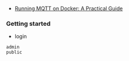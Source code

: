 - [Running MQTT on Docker: A Practical Guide](https://www.emqx.com/en/blog/running-mqtt-broker-on-docker)

### Getting started

* login

```
admin
public
```
